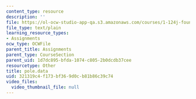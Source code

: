 ```yaml
---
content_type: resource
description: ''
file: https://ol-ocw-studio-app-qa.s3.amazonaws.com/courses/1-124j-foundations-of-software-engineering-fall-2000/321319c4f173bf369d0cb81b86c39c74_pole.data
file_type: text/plain
learning_resource_types:
- Assignments
ocw_type: OCWFile
parent_title: Assignments
parent_type: CourseSection
parent_uid: 1d7dc895-bfda-1074-c805-2b0dcdb37cee
resourcetype: Other
title: pole.data
uid: 321319c4-f173-bf36-9d0c-b81b86c39c74
video_files:
  video_thumbnail_file: null
---
```


